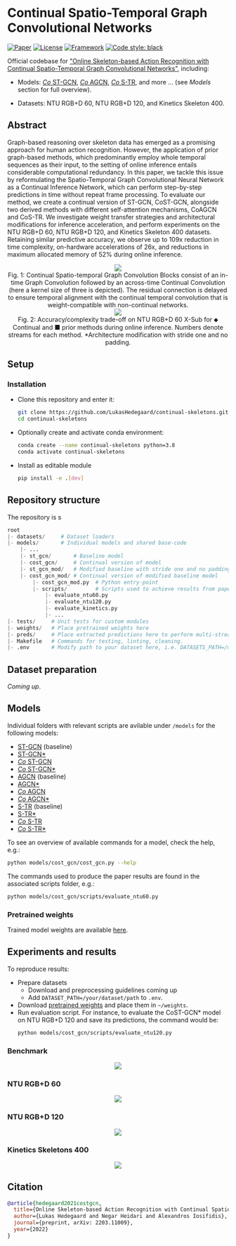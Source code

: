 # Continual Spatio-Temporal Graph Convolutional Networks

[![Paper](http://img.shields.io/badge/paper-arxiv.2203.11009-B31B1B.svg)](https://arxiv.org/abs/2203.11009)
[![License](https://img.shields.io/badge/License-Apache%202.0-blue.svg)](https://opensource.org/licenses/Apache-2.0)
[![Framework](https://img.shields.io/badge/Built_to-Ride-643DD9.svg)](https://github.com/LukasHedegaard/ride)
[![Code style: black](https://img.shields.io/badge/code%20style-black-000000.svg)](https://github.com/psf/black)
<!-- [![codecov](https://codecov.io/gh/LukasHedegaard/continual-skeletons/branch/main/graph/badge.svg?token=GLY73KLV58)](https://codecov.io/gh/LukasHedegaard/continual-skeletons) -->
<!-- [![Conference](http://img.shields.io/badge/AnyConference-year-4b44ce.svg)](https://papers.nips.cc/book/advances-in-neural-information-processing-systems-31-2018) -->

Official codebase for ["Online Skeleton-based Action Recognition with Continual Spatio-Temporal Graph Convolutional Networks"](2203.11009), including:

- Models: 
[_Co_ ST-GCN](models/cost_gcn/cost_gcn.py),
[_Co_ AGCN](models/coa_gcn/coa_gcn.py),
[_Co_ S-TR](models/cos_tr/cos_tr.py), and more ... (see _Models_ section for full overview).


- Datasets: 
NTU RGB+D 60,
NTU RGB+D 120, and
Kinetics Skeleton 400.


## Abstract
Graph-based reasoning over skeleton data has emerged as a promising approach for human action recognition. However, the application of prior graph-based methods, which predominantly employ whole temporal sequences as their input, to the setting of online inference entails considerable computational redundancy. In this paper, we tackle this issue by reformulating the Spatio-Temporal Graph Convolutional Neural Network as a Continual Inference Network, which can perform step-by-step predictions in time without repeat frame processing. To evaluate our method, we create a continual version of ST-GCN, CoST-GCN, alongside two derived methods with different self-attention mechanisms, CoAGCN and CoS-TR. We investigate weight transfer strategies and architectural modifications for inference acceleration, and perform experiments on the NTU RGB+D 60, NTU RGB+D 120, and Kinetics Skeleton 400 datasets. Retaining similar predictive accuracy, we observe up to 109x reduction in time complexity, on-hardware accelerations of 26x, and reductions in maximum allocated memory of 52% during online inference.


<div align="center">
<img src="figures/cost-gcn-block.svg">
<br>
Fig. 1: Continual Spatio-temporal Graph Convolution Blocks consist of an in-time Graph Convolution followed by an across-time Continual Convolution (here a kernel size of three is depicted). The residual connection is delayed to ensure temporal alignment with the continual temporal convolution that is weight-compatible with non-continual networks.
</div>

<div align="center">
<img src="figures/xsub-acc-vs-flops-log.svg">
<br>
Fig. 2: Accuracy/complexity trade-off on NTU RGB+D 60 X-Sub for ⬥ Continual and ■ prior methods during online inference.
Numbers denote streams for each method.
*Architecture modification with stride one and no padding.
</div>

## Setup
### Installation
- Clone this repository and enter it: 
    ```bash
    git clone https://github.com/LukasHedegaard/continual-skeletons.git
    cd continual-skeletons
    ```
- Optionally create and activate conda environment:
    ```bash
    conda create --name continual-skeletons python=3.8
    conda activate continual-skeletons
    ```
- Install as editable module
    ```bash
    pip install -e .[dev]
    ```


## Repository structure
The repository is s
```python
root
|- datasets/     # Dataset loaders
|- models/       # Individual models and shared base-code
    |- ...
    |- st_gcn/       # Baseline model
    |- cost_gcn/     # Continual version of model
    |- st_gcn_mod/   # Modified baseline with stride one and no padding
    |- cost_gcn_mod/ # Continual version of modified baseline model
        |- cost_gcn_mod.py  # Python entry-point
        |- scripts/         # Scripts used to achieve results from paper. Please run from root.
            |- evaluate_ntu60.py
            |- evaluate_ntu120.py
            |- evaluate_kinetics.py
            |- ...
|- tests/     # Unit tests for custom modules
|- weights/   # Place pretrained weights here
|- preds/     # Place extracted predictions here to perform multi-stream eval
|- Makefile   # Commands for testing, linting, cleaning.
|- .env       # Modify path to your dataset here, i.e. DATASETS_PATH=/my/path
```

## Dataset preparation
_Coming up_.

## Models
Individual folders with relevant scripts are avilable under `/models` for the following models:
- [ST-GCN](models/st_gcn/st_gcn.py) (baseline)
- [ST-GCN*](models/st_gcn/st_gcn_mod.py)
- [_Co_ ST-GCN](models/cost_gcn/cost_gcn.py)
- [_Co_ ST-GCN*](models/cost_gcn/cost_gcn_mod.py)
- [AGCN](models/a_gcn/a_gcn.py) (baseline)
- [AGCN*](models/a_gcn/a_gcn_mod.py)
- [_Co_ AGCN](models/coa_gcn/coa_gcn.py)
- [_Co_ AGCN*](models/coa_gcn/coa_gcn_mod.py)
- [S-TR](models/s_tr/s_tr.py) (baseline)
- [S-TR*](models/s_tr/s_tr_mod.py)
- [_Co_ S-TR](models/cos_tr/cos_tr.py)
- [_Co_ S-TR*](models/cos_tr/cos_tr_mod.py)

To see an overview of available commands for a model, check the help, e.g.: 
```bash
python models/cost_gcn/cost_gcn.py --help
```

The commands used to produce the paper results are found in the associated scripts folder, e.g.:
```bash
python models/cost_gcn/scripts/evaluate_ntu60.py
```

### Pretrained weights
Trained model weights are available [here](https://drive.google.com/drive/folders/1m6aV5Zv8tAytvxF6qY4m9nyqlkKv0y72?usp=sharing).


## Experiments and results
To reproduce results:
- Prepare datasets
    - Download and preprocessing guidelines coming up
    - Add `DATASET_PATH=/your/dataset/path` to `.env`.
- Download [pretrained weights](https://drive.google.com/drive/folders/1m6aV5Zv8tAytvxF6qY4m9nyqlkKv0y72) and place them in `~/weights`.
- Run evaluation script. For instance, to evaluate the CoST-GCN* model on NTU RGB+D 120 and save its predictions, the command would be:
    ```bash
    python models/cost_gcn/scripts/evaluate_ntu120.py
    ```

### Benchmark
<div align="center"> <img src="figures/table-2.png"> </div>

### NTU RGB+D 60
<div align="center"> <img src="figures/table-3.png"> </div>

### NTU RGB+D 120
<div align="center"> <img src="figures/table-4.png"> </div>

### Kinetics Skeletons 400
<div align="center"> <img src="figures/table-5.png"> </div>

## Citation

```bibtex
@article{hedegaard2021costgcn,
  title={Online Skeleton-based Action Recognition with Continual Spatio-Temporal Graph Convolutional Networks},
  author={Lukas Hedegaard and Negar Heidari and Alexandros Iosifidis},
  journal={preprint, arXiv: 2203.11009}, 
  year={2022}
}
```
